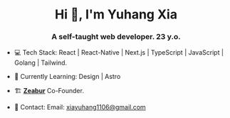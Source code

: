<h1 align="center">Hi 👋, I'm Yuhang Xia</h1>

<h3 align="center">A self-taught web developer. 23 y.o.</h3>

- 💻 Tech Stack: React | React-Native | Next.js | TypeScript | JavaScript | Golang | Tailwind.

- 📖 Currently Learning: Design | Astro

- 🏗️ [**Zeabur**](https://github.com/zeabur) Co-Founder.

- 📮 Contact: Email: xiayuhang1106@gmail.com
